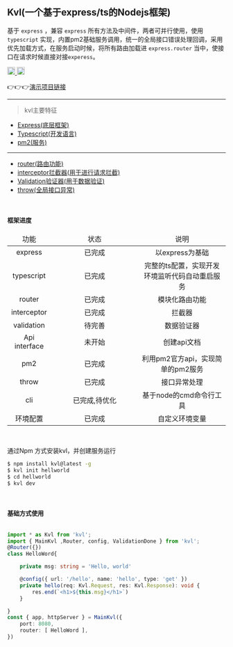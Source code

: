 


## Kvl(一个基于express/ts的Nodejs框架)

基于 `express` ，兼容 `express` 所有方法及中间件，两者可并行使用，使用 `typescript` 实现，内置pm2基础服务调用，统一的全局接口错误处理回调，采用优先加载方式，在服务启动时候，将所有路由加载进 `express.router` 当中，使接口在请求时候直接对接`experess`。

<a href="https://badge.fury.io/js/kvl" title="NPM Version Badge" rel="nofollow">
   <img src="https://badge.fury.io/js/kvl.svg" alt="npm version" height="18">
</a>
<a href="https://img.shields.io/badge/node-%3E%3D6-brightgreen.svg" title="Node Limitation" rel="nofollow">
   <img src="https://img.shields.io/badge/node-%3E%3D6-brightgreen.svg" alt="npm version" height="18">
</a>

👉👉👉[演示项目链接](https://github.com/maskletter/kvl-demo)
<br>

---

> kvl主要特征
 * [Express(底层框架)](https://github.com/expressjs/express)
 * [Typescript(开发语言)](http://www.typescriptlang.org/)
 * [pm2(服务)](https://github.com/Unitech/pm2)
 --- 
 * [router(路由功能)](/use.html#router路由)
 * [interceptor拦截器(用于进行请求拦截)](/use.html#interceptor拦截器)
 * [Validation验证器(用于数据验证)](/use.html#validation验证器)
 * [throw(全局接口异常)](/use.html#全局异常)



<br />

#### 框架进度

<table>	
	<thead>
		<tr>
			<td align="center" width="20%">功能</td>
			<td align="center" width="40%">状态</td>
			<td align="center">说明</td>
		</tr>
	</thead>
	<tbody>
		<tr>
			<td align="center">express</td>
			<td align="center">已完成</td>
			<td align="center">以express为基础</td>
		</tr>
		<tr>
			<td align="center">typescript</td>
			<td align="center">已完成</td>
			<td align="center">完整的ts配置，实现开发环境监听代码自动重启服务</td>
		</tr>
		<tr>
			<td align="center">router</td>
			<td align="center">已完成</td>
			<td align="center">模块化路由功能</td>
		</tr>
		<tr>
			<td align="center">interceptor</td>
			<td align="center">已完成</td>
			<td align="center">拦截器</td>
		</tr>
		<tr>
			<td align="center">validation</td>
			<td align="center">待完善</td>
			<td align="center">数据验证器</td>
		</tr>
		<tr>
			<td align="center">Api interface</td>
			<td align="center">未开始</td>
			<td align="center">创建api文档</td>
		</tr>
		<tr>
			<td align="center">pm2</td>
			<td align="center">已完成</td>
			<td align="center">利用pm2官方api，实现简单的pm2服务</td>
		</tr>
		<tr>
			<td align="center">throw</td>
			<td align="center">已完成</td>
			<td align="center">接口异常处理</td>
		</tr>
		<tr>
			<td align="center">cli</td>
			<td align="center">已完成,待优化</td>
			<td align="center">基于node的cmd命令行工具</td>
		</tr>
		<tr>
			<td align="center">环境配置</td>
			<td align="center">已完成</td>
			<td align="center">自定义环境变量</td>
		</tr>
	</tbody>


</table>

<br>

通过Npm 方式安装kvl，并创建服务运行
```bash
$ npm install kvl@latest -g
$ kvl init hellworld
$ cd hellworld
$ kvl dev
```
<br>



#### 基础方式使用
```typescript

import * as Kvl from 'kvl';
import { MainKvl ,Router, config, ValidationDone } from 'kvl';
@Router({}) 
class HelloWord{

	private msg: string = 'Hello, world'

	@config({ url: '/hello', name: 'hello', type: 'get' })
	private hello(req: Kvl.Request, res: Kvl.Response): void {
		res.end(`<h1>${this.msg}</h1>`)
	}

}
const { app, httpServer } = MainKvl({
	port: 8080,
	router: [ HelloWord ],
})
```